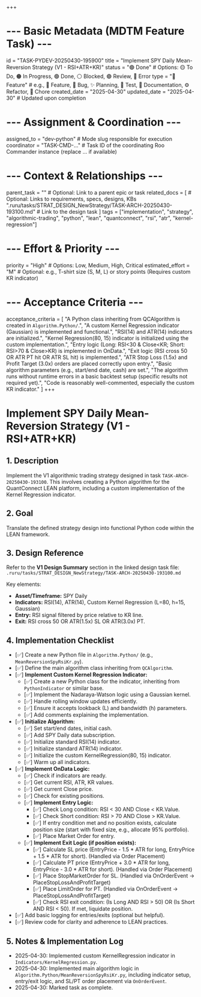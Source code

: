 +++
# --- Basic Metadata (MDTM Feature Task) ---
id = "TASK-PYDEV-20250430-195900"
title = "Implement SPY Daily Mean-Reversion Strategy (V1 - RSI+ATR+KR)"
status = "🟢 Done" # Options: 🟡 To Do, 🟠 In Progress, 🟢 Done, ⚪ Blocked, 🟣 Review, 🔴 Error
type = "🌟 Feature" # e.g., 🌟 Feature, 🐞 Bug, ✨ Planning, 🧪 Test, 📄 Documentation, ⚙️ Refactor, 🔧 Chore
created_date = "2025-04-30"
updated_date = "2025-04-30" # Updated upon completion
# --- Assignment & Coordination ---
assigned_to = "dev-python" # Mode slug responsible for execution
coordinator = "TASK-CMD-..." # Task ID of the coordinating Roo Commander instance (replace ... if available)
# --- Context & Relationships ---
parent_task = "" # Optional: Link to a parent epic or task
related_docs = [ # Optional: Links to requirements, specs, designs, KBs
    ".ruru/tasks/STRAT_DESIGN_NewStrategy/TASK-ARCH-20250430-193100.md" # Link to the design task
]
tags = ["implementation", "strategy", "algorithmic-trading", "python", "lean", "quantconnect", "rsi", "atr", "kernel-regression"]
# --- Effort & Priority ---
priority = "High" # Options: Low, Medium, High, Critical
estimated_effort = "M" # Optional: e.g., T-shirt size (S, M, L) or story points (Requires custom KR indicator)
# --- Acceptance Criteria ---
acceptance_criteria = [
    "A Python class inheriting from QCAlgorithm is created in `Algorithm.Python/`.",
    "A custom Kernel Regression indicator (Gaussian) is implemented and functional.",
    "RSI(14) and ATR(14) indicators are initialized.",
    "Kernel Regression(80, 15) indicator is initialized using the custom implementation.",
    "Entry logic (Long: RSI<30 & Close<KR; Short: RSI>70 & Close>KR) is implemented in OnData.",
    "Exit logic (RSI cross 50 OR ATR PT hit OR ATR SL hit) is implemented.",
    "ATR Stop Loss (1.5x) and Profit Target (3.0x) orders are placed correctly upon entry.",
    "Basic algorithm parameters (e.g., start/end date, cash) are set.",
    "The algorithm runs without runtime errors in a basic backtest setup (specific results not required yet).",
    "Code is reasonably well-commented, especially the custom KR indicator."
]
+++

# Implement SPY Daily Mean-Reversion Strategy (V1 - RSI+ATR+KR)

## 1. Description

Implement the V1 algorithmic trading strategy designed in task `TASK-ARCH-20250430-193100`. This involves creating a Python algorithm for the QuantConnect LEAN platform, including a custom implementation of the Kernel Regression indicator.

## 2. Goal

Translate the defined strategy design into functional Python code within the LEAN framework.

## 3. Design Reference

Refer to the **V1 Design Summary** section in the linked design task file:
`.ruru/tasks/STRAT_DESIGN_NewStrategy/TASK-ARCH-20250430-193100.md`

Key elements:
*   **Asset/Timeframe:** SPY Daily
*   **Indicators:** RSI(14), ATR(14), Custom Kernel Regression (L=80, h=15, Gaussian)
*   **Entry:** RSI signal filtered by price relative to KR line.
*   **Exit:** RSI cross 50 OR ATR(1.5x) SL OR ATR(3.0x) PT.

## 4. Implementation Checklist

- [✅] Create a new Python file in `Algorithm.Python/` (e.g., `MeanReversionSpyRsiKr.py`).
- [✅] Define the main algorithm class inheriting from `QCAlgorithm`.
- [✅] **Implement Custom Kernel Regression Indicator:**
    - [✅] Create a new Python class for the indicator, inheriting from `PythonIndicator` or similar base.
    - [✅] Implement the Nadaraya-Watson logic using a Gaussian kernel.
    - [✅] Handle rolling window updates efficiently.
    - [✅] Ensure it accepts lookback (L) and bandwidth (h) parameters.
    - [✅] Add comments explaining the implementation.
- [✅] **Initialize Algorithm:**
    - [✅] Set start/end dates, initial cash.
    - [✅] Add SPY Daily data subscription.
    - [✅] Initialize standard RSI(14) indicator.
    - [✅] Initialize standard ATR(14) indicator.
    - [✅] Initialize the custom KernelRegression(80, 15) indicator.
    - [✅] Warm up all indicators.
- [✅] **Implement OnData Logic:**
    - [✅] Check if indicators are ready.
    - [✅] Get current RSI, ATR, KR values.
    - [✅] Get current Close price.
    - [✅] Check for existing positions.
    - [✅] **Implement Entry Logic:**
        - [✅] Check Long condition: RSI < 30 AND Close < KR.Value.
        - [✅] Check Short condition: RSI > 70 AND Close > KR.Value.
        - [✅] If entry condition met and no position exists, calculate position size (start with fixed size, e.g., allocate 95% portfolio).
        - [✅] Place Market Order for entry.
    - [✅] **Implement Exit Logic (if position exists):**
        - [✅] Calculate SL price (EntryPrice - 1.5 * ATR for long, EntryPrice + 1.5 * ATR for short). (Handled via Order Placement)
        - [✅] Calculate PT price (EntryPrice + 3.0 * ATR for long, EntryPrice - 3.0 * ATR for short). (Handled via Order Placement)
        - [✅] Place StopMarketOrder for SL. (Handled via OnOrderEvent -> PlaceStopLossAndProfitTarget)
        - [✅] Place LimitOrder for PT. (Handled via OnOrderEvent -> PlaceStopLossAndProfitTarget)
        - [✅] Check RSI exit condition: (Is Long AND RSI > 50) OR (Is Short AND RSI < 50). If met, liquidate position.
- [✅] Add basic logging for entries/exits (optional but helpful).
- [✅] Review code for clarity and adherence to LEAN practices.

## 5. Notes & Implementation Log

*   2025-04-30: Implemented custom KernelRegression indicator in `Indicators/KernelRegression.py`.
*   2025-04-30: Implemented main algorithm logic in `Algorithm.Python/MeanReversionSpyRsiKr.py`, including indicator setup, entry/exit logic, and SL/PT order placement via `OnOrderEvent`.
*   2025-04-30: Marked task as complete.